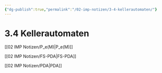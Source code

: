 ```yaml
---
{"dg-publish":true,"permalink":"/02-imp-notizen/3-4-kellerautomaten/"}
---
```


# 3.4 Kellerautomaten
[[02 IMP Notizen/P_e(M)\|P_e(M)]]

[[02 IMP Notizen/FS-PDA\|FS-PDA]]

[[02 IMP Notizen/PDA\|PDA]]